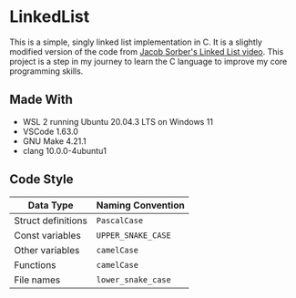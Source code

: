 # LinkedList
This is a simple, singly linked list implementation in C.
It is a slightly modified version of the code from [Jacob Sorber's Linked List video](https://www.youtube.com/watch?v=VOpjAHCee7c&ab_channel=JacobSorber).
This project is a step in my journey to learn the C language to improve my core programming skills.

## Made With
- WSL 2 running Ubuntu 20.04.3 LTS on Windows 11
- VSCode 1.63.0
- GNU Make 4.21.1
- clang 10.0.0-4ubuntu1

## Code Style
| Data Type          | Naming Convention  |
| ------------------ | ------------------ |
| Struct definitions | `PascalCase`       |
| Const variables    | `UPPER_SNAKE_CASE` |
| Other variables    | `camelCase`        |
| Functions          | `camelCase`        |
| File names         | `lower_snake_case` |
